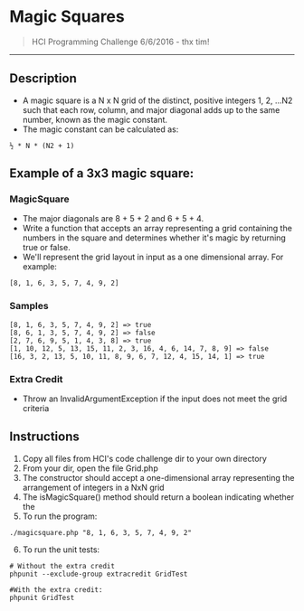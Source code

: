 # Magic Squares
> HCI Programming Challenge 6/6/2016 - thx tim!
_________________


## Description
- A magic square is a N x N grid of the distinct, positive integers 1, 2, ...N2 such that each row, column, and major diagonal adds up to the same number, known as the magic constant.
- The magic constant can be calculated as:  
```
½ * N * (N2 + 1)
```

## Example of a 3x3 magic square:


### MagicSquare
- The major diagonals are 8 + 5 + 2 and 6 + 5 + 4.
- Write a function that accepts an array representing a grid containing the numbers in the square and determines whether it's magic by returning true or false.
- We'll represent the grid layout in input as a one dimensional array. For example:
```
[8, 1, 6, 3, 5, 7, 4, 9, 2]
```

### Samples
```
[8, 1, 6, 3, 5, 7, 4, 9, 2] => true
[8, 6, 1, 3, 5, 7, 4, 9, 2] => false
[2, 7, 6, 9, 5, 1, 4, 3, 8] => true
[1, 10, 12, 5, 13, 15, 11, 2, 3, 16, 4, 6, 14, 7, 8, 9] => false
[16, 3, 2, 13, 5, 10, 11, 8, 9, 6, 7, 12, 4, 15, 14, 1] => true
```

### Extra Credit
- Throw an InvalidArgumentException if the input does not meet the grid criteria


## Instructions
1. Copy all files from HCI's code challenge dir to your own directory
2. From your dir, open the file Grid.php
3. The constructor should accept a one-dimensional array representing the arrangement of integers in a NxN grid
4. The isMagicSquare() method should return a boolean indicating whether the
5. To run the program:
```
./magicsquare.php "8, 1, 6, 3, 5, 7, 4, 9, 2"
```
6. To run the unit tests:
```
# Without the extra credit
phpunit --exclude-group extracredit GridTest

#With the extra credit:
phpunit GridTest
```
